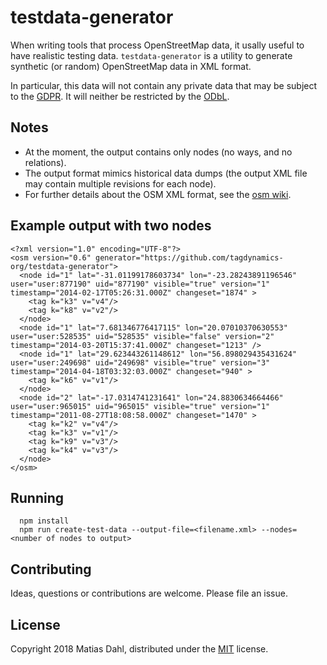 # testdata-generator

When writing tools that process OpenStreetMap data, it usally useful to
have realistic testing data. `testdata-generator` is a utility to
generate synthetic (or random) OpenStreetMap data in XML format.

In particular, this data will not contain any private data that may be subject
to the [GDPR](https://gdpr-info.eu/). It will neither be restricted
by the [ODbL](https://www.openstreetmap.org/copyright).

## Notes

 - At the moment, the output contains only nodes (no ways, and no relations).
 - The output format mimics historical data dumps (the output XML file may contain multiple revisions for each node).
 - For further details about the OSM XML format, see the [osm wiki](https://wiki.openstreetmap.org/wiki/OSM_XML).

## Example output with two nodes

```
<?xml version="1.0" encoding="UTF-8"?>
<osm version="0.6" generator="https://github.com/tagdynamics-org/testdata-generator">
  <node id="1" lat="-31.01199178603734" lon="-23.28243891196546" user="user:877190" uid="877190" visible="true" version="1" timestamp="2014-02-17T05:26:31.000Z" changeset="1874" >
    <tag k="k3" v="v4"/>
    <tag k="k8" v="v2"/>
  </node>
  <node id="1" lat="7.681346776417115" lon="20.07010370630553" user="user:528535" uid="528535" visible="false" version="2" timestamp="2014-03-20T15:37:41.000Z" changeset="1213" />
  <node id="1" lat="29.623443261148612" lon="56.898029435431624" user="user:249698" uid="249698" visible="true" version="3" timestamp="2014-04-18T03:32:03.000Z" changeset="940" >
    <tag k="k6" v="v1"/>
  </node>
  <node id="2" lat="-17.0314741231641" lon="24.8830634664466" user="user:965015" uid="965015" visible="true" version="1" timestamp="2011-08-27T18:08:58.000Z" changeset="1470" >
    <tag k="k2" v="v4"/>
    <tag k="k3" v="v1"/>
    <tag k="k9" v="v3"/>
    <tag k="k4" v="v3"/>
  </node>
</osm>
```

## Running

```
  npm install
  npm run create-test-data --output-file=<filename.xml> --nodes=<number of nodes to output>
```

## Contributing

Ideas, questions or contributions are welcome. Please file an issue.

## License

Copyright 2018 Matias Dahl, distributed under the [MIT](LICENSE.md) license.
